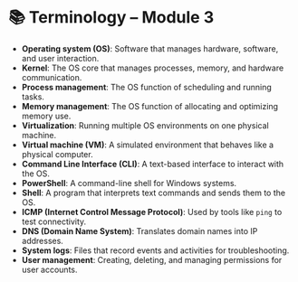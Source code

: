 # 📚 Terminology – Module 3

- **Operating system (OS)**: Software that manages hardware, software, and user interaction.  
- **Kernel**: The OS core that manages processes, memory, and hardware communication.  
- **Process management**: The OS function of scheduling and running tasks.  
- **Memory management**: The OS function of allocating and optimizing memory use.  
- **Virtualization**: Running multiple OS environments on one physical machine.  
- **Virtual machine (VM)**: A simulated environment that behaves like a physical computer.  
- **Command Line Interface (CLI)**: A text-based interface to interact with the OS.  
- **PowerShell**: A command-line shell for Windows systems.  
- **Shell**: A program that interprets text commands and sends them to the OS.  
- **ICMP (Internet Control Message Protocol)**: Used by tools like `ping` to test connectivity.  
- **DNS (Domain Name System)**: Translates domain names into IP addresses.  
- **System logs**: Files that record events and activities for troubleshooting.  
- **User management**: Creating, deleting, and managing permissions for user accounts.  